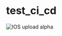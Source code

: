 # test_ci_cd
![IOS upload alpha](https://github.com/dvereshchagin/test_ci_cd/workflows/IOS%20upload%20alpha/badge.svg?branch=test-test&event=push)
